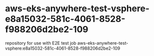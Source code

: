 # aws-eks-anywhere-test-vsphere-e8a15032-581c-4061-8528-f988206d2be2-109
repository for use with E2E test job aws-eks-anywhere-test-vsphere:e8a15032-581c-4061-8528-f988206d2be2-109
